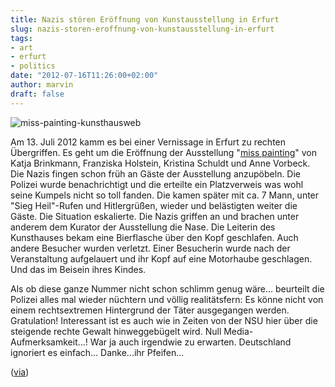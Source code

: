 ```yaml
---
title: Nazis stören Eröffnung von Kunstausstellung in Erfurt
slug: nazis-storen-eroffnung-von-kunstausstellung-in-erfurt
tags:
- art
- erfurt
- politics
date: "2012-07-16T11:26:00+02:00"
author: marvin
draft: false
---
```

![miss-painting-kunsthausweb](/images/miss-painting-kunsthausweb.jpg)

Am 13. Juli 2012 kamm es bei einer Vernissage in Erfurt zu rechten
Übergriffen. Es geht um die Eröffnung der Ausstellung "[miss
painting](http://www.kunsthaus-erfurt.de/exhibitions/miss-painting/)"
von Katja Brinkmann, Franziska Holstein, Kristina Schuldt und Anne
Vorbeck. Die Nazis fingen schon früh an Gäste der Ausstellung
anzupöbeln. Die Polizei wurde benachrichtigt und die erteilte ein
Platzverweis was wohl seine Kumpels nicht so toll fanden. Die kamen
später mit ca. 7 Mann, unter "Sieg Heil"-Rufen und Hitlergrüßen, wieder
und belästigten weiter die Gäste. Die Situation eskalierte. Die Nazis
griffen an und brachen unter anderem dem Kurator der Ausstellung die
Nase. Die Leiterin des Kunsthauses bekam eine Bierflasche über den Kopf
geschlafen. Auch andere Besucher wurden verletzt. Einer Besucherin wurde
nach der Veranstaltung aufgelauert und ihr Kopf auf eine Motorhaube
geschlagen. Und das im Beisein ihres Kindes.

Als ob diese ganze Nummer nicht schon schlimm genug wäre... beurteilt
die Polizei alles mal wieder nüchtern und völlig realitätsfern: Es könne
nicht von einem rechtsextremen Hintergrund der Täter ausgegangen werden.
Gratulation! Interessant ist es auch wie in Zeiten von der NSU hier über
die steigende rechte Gewalt hinweggebügelt wird. Null
Media-Aufmerksamkeit...! War ja auch irgendwie zu erwarten. Deutschland
ignoriert es einfach... Danke...ihr Pfeifen...

([via](http://www.publikative.org/2012/07/16/nazis-uberfallen-kunstausstellung-kein-rechtsextremes-motiv/))